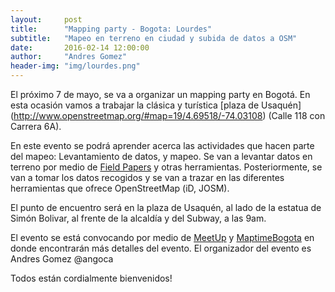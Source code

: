 ```yaml
---
layout:     post
title:      "Mapping party - Bogota: Lourdes"
subtitle:   "Mapeo en terreno en ciudad y subida de datos a OSM"
date:       2016-02-14 12:00:00
author:     "Andres Gomez"
header-img: "img/lourdes.png"
---
```


El próximo 7 de mayo, se va a organizar un mapping party en Bogotá.
En esta ocasión vamos a trabajar la clásica y turística [plaza de Usaquén]
(http://www.openstreetmap.org/#map=19/4.69518/-74.03108) 
(Calle 118 con Carrera 6A).

En este evento se podrá aprender acerca las actividades que hacen parte del
mapeo: Levantamiento de datos, y mapeo.
Se van a levantar datos en terreno por medio de
[Field Papers](http://fieldpapers.org/atlases/3ic95t5l)
y otras herramientas.
Posteriormente, se van a tomar los datos recogidos y se van a trazar en
las diferentes herramientas que ofrece OpenStreetMap (iD, JOSM).

El punto de encuentro será en la plaza de Usaquén, al lado de la estatua de
Simón Bolivar, al frente de la alcaldía y del Subway, a las 9am.

El evento se está convocando por medio de 
[MeetUp](http://www.meetup.com/Maptime-Colombia-OSM/events/230174006/) y 
[MaptimeBogota](http://maptime.io/bogota/event/2016/05/07/Mapping-Party-Usaquen/)
en donde encontrarán más detalles del evento.
El organizador del evento es Andres Gomez @angoca

Todos están cordialmente bienvenidos!
